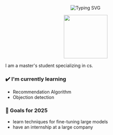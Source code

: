 <div align="center">
  <!-- dynamic typing effect 动态打字效果 -->
<p align="center">
  <img src="https://readme-typing-svg.herokuapp.com?font=Fira+Code&size=30&pause=1000&color=FF69B4&center=true&vCenter=true&width=600&height=70&lines=Hi+there+👋;My+name+is+MinCanwen" alt="Typing SVG" />
</p>
</div>
<div align="center"> <img height="137px" src="https://github-readme-stats.vercel.app/api?username=Nancyhhibj&hide_title=true&hide_border=true&show_icons=trueline_height=21&text_color=000&icon_color=000&bg_color=0,ea6161,ffc64d,fffc4d,52fa5a&theme=graywhite" /> </div>

<!-- Create a tabular data for blog posts-->
I am a master's student specializing in cs.
### ✔️ I'm currently learning
- Recommendation Algorithm
- Objection detection

### 🌱 Goals for 2025
- learn techniques for fine-tuning large models
- have an internship at a large company

<!-- 
### 🌴 Fun facts
- Trying to explore the mysteries.
- Congratualtions on making through the shell.-->
